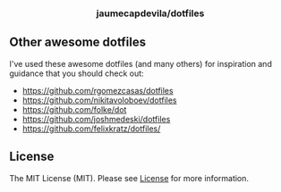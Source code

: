 <h3 align="center">jaumecapdevila/dotfiles</h3>

## Other awesome dotfiles

I've used these awesome dotfiles (and many others) for inspiration and guidance that you should check out:

- https://github.com/rgomezcasas/dotfiles
- https://github.com/nikitavoloboev/dotfiles
- https://github.com/folke/dot
- https://github.com/joshmedeski/dotfiles
- https://github.com/felixkratz/dotfiles/

## License

The MIT License (MIT). Please see [License](LICENSE) for more information.
